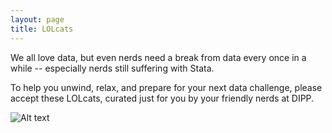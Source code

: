 ```yaml
---
layout: page
title: LOLcats
---
```


We all love data, but even nerds need a break from data every once in a while -- especially nerds still suffering with Stata.

To help you unwind, relax, and prepare for your next data challenge, please accept these LOLcats, curated just for you by your friendly nerds at DIPP.

![Alt text](http://neworganizing.com/wp-content/uploads/2011/03/3.15-Messy-Data-LolCat-333x250.jpg "Data organization")
